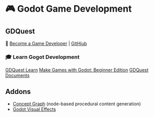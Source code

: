 # :video_game: Godot Game Development

## GDQuest

:link: [Become a Game Developer](https://www.gdquest.com/) | [GitHiub](https://github.com/GDQuest)

### :mortar_board: Learn Gogot Development

[GDQuest Learn](https://gdquest.mavenseed.com/p/home)
[Make Games with Godot: Beginner Edition](https://www.gdquest.com/docs/guides/learn-godot/beginner/)
[GDQuest Documents](https://www.gdquest.com/docs/)

## Addons

- [Concept Graph](https://github.com/HungryProton/concept_graph) (node-based procedural content generation)
- [Godot Visual Effects](https://github.com/GDQuest/godot-visual-effects)
